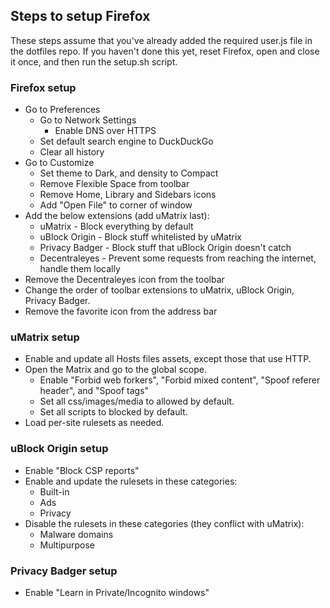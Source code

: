 ## Steps to setup Firefox
These steps assume that you've already added the required user.js file in the dotfiles repo. If you haven't done this yet, reset Firefox, open and close it once, and then run the setup.sh script.

### Firefox setup
- Go to Preferences
  - Go to Network Settings
    - Enable DNS over HTTPS
  - Set default search engine to DuckDuckGo
  - Clear all history
- Go to Customize
  - Set theme to Dark, and density to Compact
  - Remove Flexible Space from toolbar
  - Remove Home, Library and Sidebars icons
  - Add "Open File" to corner of window
- Add the below extensions (add uMatrix last):
  - uMatrix - Block everything by default
  - uBlock Origin - Block stuff whitelisted by uMatrix
  - Privacy Badger - Block stuff that uBlock Origin doesn't catch
  - Decentraleyes - Prevent some requests from reaching the internet, handle them locally
- Remove the Decentraleyes icon from the toolbar
- Change the order of toolbar extensions to uMatrix, uBlock Origin, Privacy Badger.
- Remove the favorite icon from the address bar

### uMatrix setup
- Enable and update all Hosts files assets, except those that use HTTP.
- Open the Matrix and go to the global scope.
  - Enable "Forbid web forkers", "Forbid mixed content", "Spoof referer header", and "Spoof <noscript> tags"
  - Set all css/images/media to allowed by default.
  - Set all scripts to blocked by default.
- Load per-site rulesets as needed.

### uBlock Origin setup
- Enable "Block CSP reports"
- Enable and update the rulesets in these categories:
  - Built-in
  - Ads
  - Privacy
- Disable the rulesets in these categories (they conflict with uMatrix):
  - Malware domains
  - Multipurpose

### Privacy Badger setup
- Enable "Learn in Private/Incognito windows"

